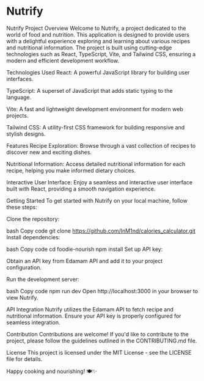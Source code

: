 # Nutrify 


Nutrify Project
Overview
Welcome to Nutrify, a project dedicated to the world of food and nutrition. This application is designed to provide users with a delightful experience exploring and learning about various recipes and nutritional information. The project is built using cutting-edge technologies such as React, TypeScript, Vite, and Tailwind CSS, ensuring a modern and efficient development workflow.

Technologies Used
React: A powerful JavaScript library for building user interfaces.

TypeScript: A superset of JavaScript that adds static typing to the language.

Vite: A fast and lightweight development environment for modern web projects.

Tailwind CSS: A utility-first CSS framework for building responsive and stylish designs.

Features
Recipe Exploration: Browse through a vast collection of recipes to discover new and exciting dishes.

Nutritional Information: Access detailed nutritional information for each recipe, helping you make informed dietary choices.

Interactive User Interface: Enjoy a seamless and interactive user interface built with React, providing a smooth navigation experience.

Getting Started
To get started with Nutrify on your local machine, follow these steps:

Clone the repository:

bash
Copy code
git clone https://github.com/InM1nd/calories_calculator.git
Install dependencies:

bash
Copy code
cd foodie-nourish
npm install
Set up API key:

Obtain an API key from Edamam API and add it to your project configuration.

Run the development server:

bash
Copy code
npm run dev
Open http://localhost:3000 in your browser to view Nutrify.

API Integration
Nutrify utilizes the Edamam API to fetch recipe and nutritional information. Ensure your API key is properly configured for seamless integration.

Contribution
Contributions are welcome! If you'd like to contribute to the project, please follow the guidelines outlined in the CONTRIBUTING.md file.

License
This project is licensed under the MIT License - see the LICENSE file for details.

Happy cooking and nourishing! 🍽️✨
